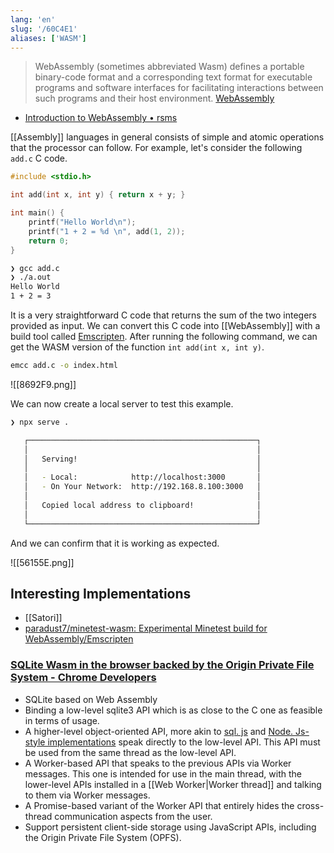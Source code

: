 ```yaml
---
lang: 'en'
slug: '/60C4E1'
aliases: ['WASM']
---
```


> WebAssembly (sometimes abbreviated Wasm) defines a portable binary-code format and a corresponding text format for executable programs and software interfaces for facilitating interactions between such programs and their host environment. [WebAssembly](https://en.wikipedia.org/wiki/WebAssembly)

- [Introduction to WebAssembly • rsms](https://rsms.me/wasm-intro)

[[Assembly]] languages in general consists of simple and atomic operations that the processor can follow.
For example, let's consider the following `add.c` C code.

```c
#include <stdio.h>

int add(int x, int y) { return x + y; }

int main() {
	printf("Hello World\n");
	printf("1 + 2 = %d \n", add(1, 2));
	return 0;
}
```

```bash
❯ gcc add.c
❯ ./a.out
Hello World
1 + 2 = 3
```

It is a very straightforward C code that returns the sum of the two integers provided as input.
We can convert this C code into [[WebAssembly]] with a build tool called [Emscripten](https://emscripten.org/index.html).
After running the following command, we can get the WASM version of the function `int add(int x, int y)`.

```bash
emcc add.c -o index.html
```

![[8692F9.png]]

We can now create a local server to test this example.

```bash
❯ npx serve .

   ┌───────────────────────────────────────────────────┐
   │                                                   │
   │   Serving!                                        │
   │                                                   │
   │   - Local:            http://localhost:3000       │
   │   - On Your Network:  http://192.168.8.100:3000   │
   │                                                   │
   │   Copied local address to clipboard!              │
   │                                                   │
   └───────────────────────────────────────────────────┘

```

And we can confirm that it is working as expected.

![[56155E.png]]

## Interesting Implementations

- [[Satori]]
- [paradust7/minetest-wasm: Experimental Minetest build for WebAssembly/Emscripten](https://github.com/paradust7/minetest-wasm)

### [SQLite Wasm in the browser backed by the Origin Private File System - Chrome Developers](https://developer.chrome.com/blog/sqlite-wasm-in-the-browser-backed-by-the-origin-private-file-system/)

- SQLite based on Web Assembly
- Binding a low-level sqlite3 API which is as close to the C one as feasible in terms of usage.
- A higher-level object-oriented API, more akin to [sql. js](https://github.com/sql-js/sql.js/) and [Node. Js-style implementations](https://www.npmjs.com/package/sqlite3) speak directly to the low-level API. This API must be used from the same thread as the low-level API.
- A Worker-based API that speaks to the previous APIs via Worker messages. This one is intended for use in the main thread, with the lower-level APIs installed in a [[Web Worker|Worker thread]] and talking to them via Worker messages.
- A Promise-based variant of the Worker API that entirely hides the cross-thread communication aspects from the user.
- Support persistent client-side storage using JavaScript APIs, including the Origin Private File System (OPFS).
